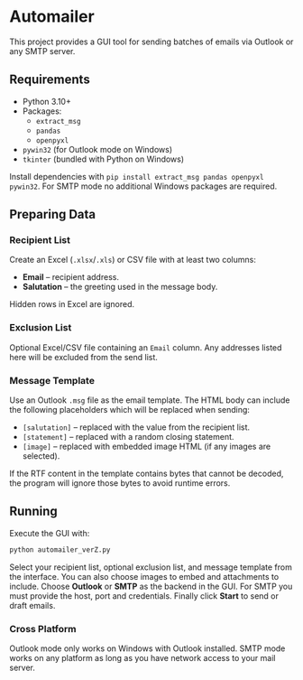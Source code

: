 # Automailer

This project provides a GUI tool for sending batches of emails via Outlook or any SMTP server.

## Requirements
- Python 3.10+
- Packages:
  - `extract_msg`
  - `pandas`
  - `openpyxl`
- `pywin32` (for Outlook mode on Windows)
- `tkinter` (bundled with Python on Windows)

Install dependencies with `pip install extract_msg pandas openpyxl pywin32`.
For SMTP mode no additional Windows packages are required.

## Preparing Data
### Recipient List
Create an Excel (`.xlsx`/`.xls`) or CSV file with at least two columns:

- **Email** – recipient address.
- **Salutation** – the greeting used in the message body.

Hidden rows in Excel are ignored.

### Exclusion List
Optional Excel/CSV file containing an `Email` column. Any addresses listed
here will be excluded from the send list.

### Message Template
Use an Outlook `.msg` file as the email template. The HTML body can include the
following placeholders which will be replaced when sending:

- `[salutation]` – replaced with the value from the recipient list.
- `[statement]` – replaced with a random closing statement.
- `[image]` – replaced with embedded image HTML (if any images are selected).

If the RTF content in the template contains bytes that cannot be decoded,
the program will ignore those bytes to avoid runtime errors.

## Running
Execute the GUI with:

```bash
python automailer_verZ.py
```

Select your recipient list, optional exclusion list, and message template from
the interface. You can also choose images to embed and attachments to include.
Choose **Outlook** or **SMTP** as the backend in the GUI.
For SMTP you must provide the host, port and credentials.
Finally click **Start** to send or draft emails.

### Cross Platform
Outlook mode only works on Windows with Outlook installed.
SMTP mode works on any platform as long as you have network access to your mail server.
